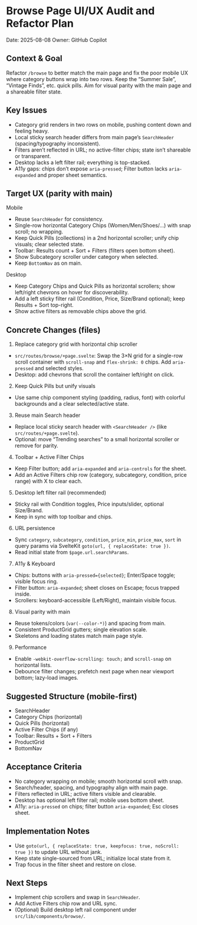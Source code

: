 # Browse Page UI/UX Audit and Refactor Plan

Date: 2025-08-08
Owner: GitHub Copilot

## Context & Goal
Refactor `/browse` to better match the main page and fix the poor mobile UX where category buttons wrap into two rows. Keep the “Summer Sale”, “Vintage Finds”, etc. quick pills. Aim for visual parity with the main page and a shareable filter state.

## Key Issues
- Category grid renders in two rows on mobile, pushing content down and feeling heavy.
- Local sticky search header differs from main page’s `SearchHeader` (spacing/typography inconsistent).
- Filters aren’t reflected in URL; no active-filter chips; state isn’t shareable or transparent.
- Desktop lacks a left filter rail; everything is top-stacked.
- A11y gaps: chips don’t expose `aria-pressed`; Filter button lacks `aria-expanded` and proper sheet semantics.

## Target UX (parity with main)
Mobile
- Reuse `SearchHeader` for consistency.
- Single-row horizontal Category Chips (Women/Men/Shoes/…) with snap scroll; no wrapping.
- Keep Quick Pills (collections) in a 2nd horizontal scroller; unify chip visuals; clear selected state.
- Toolbar: Results count + Sort + Filters (filters open bottom sheet).
- Show Subcategory scroller under category when selected.
- Keep `BottomNav` as on main.

Desktop
- Keep Category Chips and Quick Pills as horizontal scrollers; show left/right chevrons on hover for discoverability.
- Add a left sticky filter rail (Condition, Price, Size/Brand optional); keep Results + Sort top-right.
- Show active filters as removable chips above the grid.

## Concrete Changes (files)
1) Replace category grid with horizontal chip scroller
- `src/routes/browse/+page.svelte`: Swap the 3×N grid for a single-row scroll container with `scroll-snap` and `flex-shrink: 0` chips. Add `aria-pressed` and selected styles.
- Desktop: add chevrons that scroll the container left/right on click.

2) Keep Quick Pills but unify visuals
- Use same chip component styling (padding, radius, font) with colorful backgrounds and a clear selected/active state.

3) Reuse main Search header
- Replace local sticky search header with `<SearchHeader />` (like `src/routes/+page.svelte`).
- Optional: move “Trending searches” to a small horizontal scroller or remove for parity.

4) Toolbar + Active Filter Chips
- Keep Filter button; add `aria-expanded` and `aria-controls` for the sheet.
- Add an Active Filters chip row (category, subcategory, condition, price range) with X to clear each.

5) Desktop left filter rail (recommended)
- Sticky rail with Condition toggles, Price inputs/slider, optional Size/Brand.
- Keep in sync with top toolbar and chips.

6) URL persistence
- Sync `category`, `subcategory`, `condition`, `price_min`, `price_max`, `sort` in query params via SvelteKit `goto(url, { replaceState: true })`.
- Read initial state from `$page.url.searchParams`.

7) A11y & Keyboard
- Chips: buttons with `aria-pressed={selected}`; Enter/Space toggle; visible focus ring.
- Filter button: `aria-expanded`; sheet closes on Escape; focus trapped inside.
- Scrollers: keyboard-accessible (Left/Right), maintain visible focus.

8) Visual parity with main
- Reuse tokens/colors (`var(--color-*)`) and spacing from main.
- Consistent ProductGrid gutters; single elevation scale.
- Skeletons and loading states match main page style.

9) Performance
- Enable `-webkit-overflow-scrolling: touch;` and `scroll-snap` on horizontal lists.
- Debounce filter changes; prefetch next page when near viewport bottom; lazy-load images.

## Suggested Structure (mobile-first)
- SearchHeader
- Category Chips (horizontal)
- Quick Pills (horizontal)
- Active Filter Chips (if any)
- Toolbar: Results + Sort + Filters
- ProductGrid
- BottomNav

## Acceptance Criteria
- No category wrapping on mobile; smooth horizontal scroll with snap.
- Search/header, spacing, and typography align with main page.
- Filters reflected in URL; active filters visible and clearable.
- Desktop has optional left filter rail; mobile uses bottom sheet.
- A11y: `aria-pressed` on chips; filter button `aria-expanded`; Esc closes sheet.

## Implementation Notes
- Use `goto(url, { replaceState: true, keepfocus: true, noScroll: true })` to update URL without jank.
- Keep state single-sourced from URL; initialize local state from it.
- Trap focus in the filter sheet and restore on close.

## Next Steps
- Implement chip scrollers and swap in `SearchHeader`.
- Add Active Filters chip row and URL sync.
- (Optional) Build desktop left rail component under `src/lib/components/browse/`.
